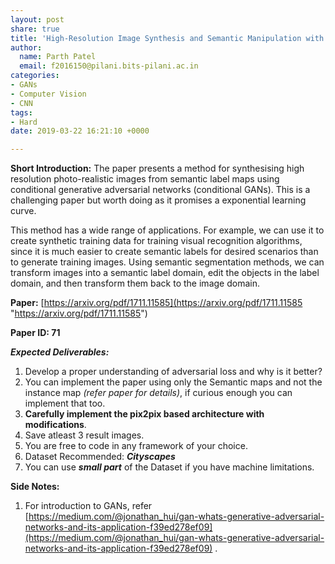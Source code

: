```yaml
---
layout: post
share: true
title: 'High-Resolution Image Synthesis and Semantic Manipulation with Conditional GANs (Paper ID: 71)'
author:
  name: Parth Patel
  email: f2016150@pilani.bits-pilani.ac.in
categories:
- GANs
- Computer Vision
- CNN
tags:
- Hard
date: 2019-03-22 16:21:10 +0000

---
```

**Short Introduction:** The paper presents a method for synthesising high resolution photo-realistic images from semantic label maps using conditional generative adversarial networks (conditional GANs). This is a challenging paper but worth doing as it promises a exponential learning curve.

This method has a wide range of applications. For example, we can use it to create synthetic training data for training visual recognition algorithms, since it is much easier to create semantic labels for desired scenarios than to generate training images. Using semantic segmentation methods, we can transform images into a semantic label domain, edit the objects in the label domain, and then transform them back to the image domain.

**Paper:** [https://arxiv.org/pdf/1711.11585](https://arxiv.org/pdf/1711.11585 "https://arxiv.org/pdf/1711.11585")

**Paper ID: 71**

**_Expected Deliverables:_**

1. Develop a proper understanding of adversarial loss and why is it better?
2. You can implement the paper using only the Semantic maps and not the instance map _(refer paper for details)_, if curious enough you can implement that too.
3. **Carefully implement the pix2pix based architecture with modifications**.
4. Save atleast 3 result images.
5. You are free to code in any framework of your choice.
6. Dataset Recommended: **_Cityscapes_**
7. You can use **_small part_** of the Dataset if you have machine limitations.

**Side Notes:**
1. For introduction to GANs, refer [https://medium.com/@jonathan_hui/gan-whats-generative-adversarial-networks-and-its-application-f39ed278ef09](https://medium.com/@jonathan_hui/gan-whats-generative-adversarial-networks-and-its-application-f39ed278ef09) .
